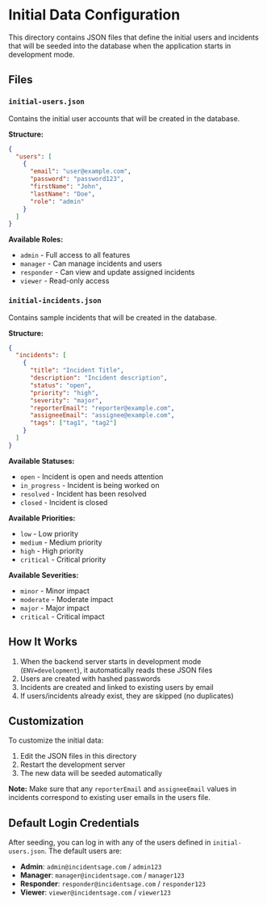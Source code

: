 # Initial Data Configuration

This directory contains JSON files that define the initial users and incidents that will be seeded into the database when the application starts in development mode.

## Files

### `initial-users.json`
Contains the initial user accounts that will be created in the database.

**Structure:**
```json
{
  "users": [
    {
      "email": "user@example.com",
      "password": "password123",
      "firstName": "John",
      "lastName": "Doe",
      "role": "admin"
    }
  ]
}
```

**Available Roles:**
- `admin` - Full access to all features
- `manager` - Can manage incidents and users
- `responder` - Can view and update assigned incidents
- `viewer` - Read-only access

### `initial-incidents.json`
Contains sample incidents that will be created in the database.

**Structure:**
```json
{
  "incidents": [
    {
      "title": "Incident Title",
      "description": "Incident description",
      "status": "open",
      "priority": "high",
      "severity": "major",
      "reporterEmail": "reporter@example.com",
      "assigneeEmail": "assignee@example.com",
      "tags": ["tag1", "tag2"]
    }
  ]
}
```

**Available Statuses:**
- `open` - Incident is open and needs attention
- `in_progress` - Incident is being worked on
- `resolved` - Incident has been resolved
- `closed` - Incident is closed

**Available Priorities:**
- `low` - Low priority
- `medium` - Medium priority
- `high` - High priority
- `critical` - Critical priority

**Available Severities:**
- `minor` - Minor impact
- `moderate` - Moderate impact
- `major` - Major impact
- `critical` - Critical impact

## How It Works

1. When the backend server starts in development mode (`ENV=development`), it automatically reads these JSON files
2. Users are created with hashed passwords
3. Incidents are created and linked to existing users by email
4. If users/incidents already exist, they are skipped (no duplicates)

## Customization

To customize the initial data:

1. Edit the JSON files in this directory
2. Restart the development server
3. The new data will be seeded automatically

**Note:** Make sure that any `reporterEmail` and `assigneeEmail` values in incidents correspond to existing user emails in the users file.

## Default Login Credentials

After seeding, you can log in with any of the users defined in `initial-users.json`. The default users are:

- **Admin**: `admin@incidentsage.com` / `admin123`
- **Manager**: `manager@incidentsage.com` / `manager123`
- **Responder**: `responder@incidentsage.com` / `responder123`
- **Viewer**: `viewer@incidentsage.com` / `viewer123` 